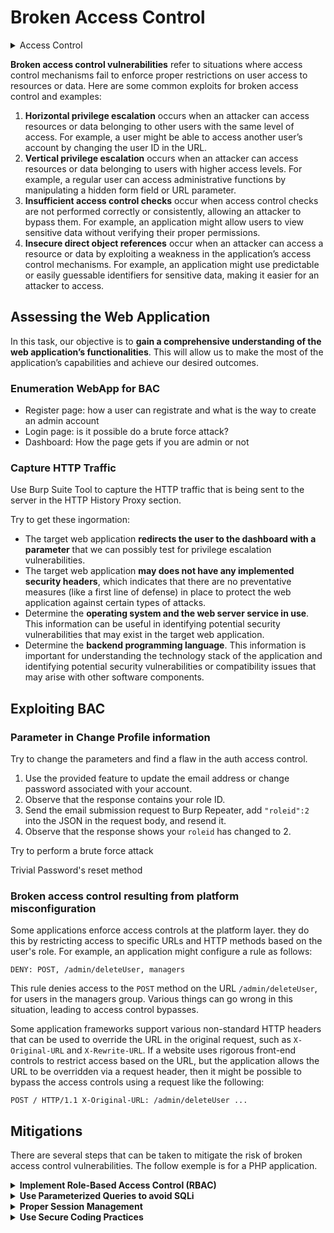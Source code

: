 # Broken Access Control

<details>

<summary>Access Control </summary>

Access control is a security method that decides who can use a specific resource or system. It makes sure that only people with permission can access things like files, databases, and websites. The main aim is to protect important data and ensure it's only available to those who should see it.

Access control can be implemented in different ways:

1. **Discretionary Access Control (DAC)**: In DAC, the owner or administrator decides who can access a resource and what they can do with it. This method is often used in operating systems and file systems.&#x20;
2. **Mandatory Access Control (MAC)**: In this type of access control, access to resources is determined by a set of predefined rules or policies that are enforced by the system. MAC is commonly used in highly secure environments, such as government and military systems.
3. **Role-Based Access Control (RBAC)**: In this type of access control, users are assigned roles that define their level of access to resources. RBAC is commonly used in enterprise systems, where users have different levels of authority based on their job responsibilities.
4. **Attribute-Based Access Control (ABAC)**: In this type of access control, access to resources is determined by a set of attributes, such as user role, time of day, location, and device. ABAC is commonly used in cloud environments and web applications.

</details>

**Broken access control vulnerabilities** refer to situations where access control mechanisms fail to enforce proper restrictions on user access to resources or data. Here are some common exploits for broken access control and examples:

1. **Horizontal privilege escalation** occurs when an attacker can access resources or data belonging to other users with the same level of access. For example, a user might be able to access another user’s account by changing the user ID in the URL.
2. **Vertical privilege escalation** occurs when an attacker can access resources or data belonging to users with higher access levels. For example, a regular user can access administrative functions by manipulating a hidden form field or URL parameter.
3. **Insufficient access control checks** occur when access control checks are not performed correctly or consistently, allowing an attacker to bypass them. For example, an application might allow users to view sensitive data without verifying their proper permissions.
4. **Insecure direct object references** occur when an attacker can access a resource or data by exploiting a weakness in the application’s access control mechanisms. For example, an application might use predictable or easily guessable identifiers for sensitive data, making it easier for an attacker to access.



## Assessing the Web Application

In this task, our objective is to **gain a comprehensive understanding of the web application’s functionalities**. This will allow us to make the most of the application’s capabilities and achieve our desired outcomes.

### Enumeration WebApp for BAC

* Register page: how a user can registrate and what is the way to create an admin account
* Login page: is it possible do a brute force attack?
* Dashboard: How the page gets if you are admin or not

### Capture HTTP Traffic

Use Burp Suite Tool to capture the HTTP traffic that is being sent to the server in the HTTP History Proxy section.

Try to get these ingormation:

* The target web application **redirects the user to the dashboard with a parameter** that we can possibly test for privilege escalation vulnerabilities.
* The target web application **may does not have any implemented security headers**, which indicates that there are no preventative measures (like a first line of defense) in place to protect the web application against certain types of attacks.
* Determine the **operating system and the web server service in use**. This information can be useful in identifying potential security vulnerabilities that may exist in the target web application.
* Determine the **backend programming language**. This information is important for understanding the technology stack of the application and identifying potential security vulnerabilities or compatibility issues that may arise with other software components.



## Exploiting BAC

### Parameter in Change Profile information

Try to change the parameters and find a flaw in the auth access control.

1. Use the provided feature to update the email address or change password associated with your account.
2. Observe that the response contains your role ID.
3. Send the email submission request to Burp Repeater, add `"roleid":2` into the JSON in the request body, and resend it.
4. Observe that the response shows your `roleid` has changed to 2.



Try to perform a brute force attack

Trivial Password's reset method



### **Broken access control resulting from platform misconfiguration**

Some applications enforce access controls at the platform layer. they do this by restricting access to specific URLs and HTTP methods based on the user's role. For example, an application might configure a rule as follows:

`DENY: POST, /admin/deleteUser, managers`

This rule denies access to the `POST` method on the URL `/admin/deleteUser`, for users in the managers group. Various things can go wrong in this situation, leading to access control bypasses.

Some application frameworks support various non-standard HTTP headers that can be used to override the URL in the original request, such as `X-Original-URL` and `X-Rewrite-URL`. If a website uses rigorous front-end controls to restrict access based on the URL, but the application allows the URL to be overridden via a request header, then it might be possible to bypass the access controls using a request like the following:

`POST / HTTP/1.1 X-Original-URL: /admin/deleteUser ...`



## Mitigations

There are several steps that can be taken to mitigate the risk of broken access control vulnerabilities. The follow exemple is for a PHP application.

<details>

<summary><strong>Implement Role-Based Access Control (RBAC)</strong> </summary>

Role-based access control (RBAC) is a method of regulating access to computer or network resources based on the roles of individual users within an enterprise. By defining roles in an organization and assigning access rights to these roles, you can control what actions a user can perform on a system. The provided code snippet illustrates how you can define roles (such as ‘admin’, ‘editor’, or ‘user’) and the permissions associated with them. The `hasPermission` function checks if a user of a certain role has a specified permission.

```php
// Define roles and permissions
 $roles = [
     'admin' => ['create', 'read', 'update', 'delete'],
     'editor' => ['create', 'read', 'update'],
     'user' => ['read'],
 ];

 // Check user permissions
 function hasPermission($userRole, $requiredPermission) {
     global $roles;
     return in_array($requiredPermission, $roles[$userRole]);
 }

 // Example usage
 if (hasPermission('admin', 'delete')) {
     // Allow delete operation
 } else {
     // Deny delete operation
 }
 
```

</details>

<details>

<summary><strong>Use Parameterized Queries to avoid SQLi</strong></summary>

Parameterized queries are a way to protect PHP applications from SQL Injection attacks, where malicious users could potentially gain unauthorized access to your database. By using placeholders instead of directly including user input into the SQL query, you can significantly reduce the risk of SQL Injection attacks. The provided example demonstrates how a query can be made secure using prepared statements, which separates SQL syntax from data and handles user input safely.

```php
// Example of vulnerable query
 $username = $_POST['username'];
 $password = $_POST['password'];
 $query = "SELECT * FROM users WHERE username='$username' AND password='$password'";

 // Example of secure query using prepared statements
 $username = $_POST['username'];
 $password = $_POST['password'];
 $stmt = $pdo->prepare("SELECT * FROM users WHERE username=? AND password=?");
 $stmt->execute([$username, $password]);
 $user = $stmt->fetch();
```

</details>

<details>

<summary><strong>Proper Session Management</strong></summary>

Proper session management ensures that authenticated users have timely and appropriate access to resources, thereby reducing the risk of unauthorized access to sensitive information. Session management includes using secure cookies, setting session timeouts, and limiting the number of active sessions a user can have. The code snippet shows how to initialize a session, set session variables and check for session validity by looking at the last activity time.

```php
// Start session
 session_start();

 // Set session variables
 $_SESSION['user_id'] = $user_id;
 $_SESSION['last_activity'] = time();

 // Check if session is still valid
 if (isset($_SESSION['last_activity']) && (time() - $_SESSION['last_activity'] > 1800)) {
     // Session has expired
     session_unset();
     session_destroy();
 }
```

</details>

<details>

<summary><strong>Use Secure Coding Practices</strong></summary>

Secure coding practices involve methods to prevent the introduction of security vulnerabilities. Developers should sanitize and validate user input to prevent malicious data from causing harm and avoid using insecure functions or libraries. The given example shows how to sanitize user input using PHP’s `filter_input` function and demonstrates how to securely hash a password using `password_hash` instead of an insecure function like `md5`.

```php
// Validate user input
 $username = filter_input(INPUT_POST, 'username', FILTER_SANITIZE_STRING);
 $password = filter_input(INPUT_POST, 'password', FILTER_SANITIZE_STRING);

 // Avoid insecure functions
 // Example of vulnerable code using md5
 $password = md5($password);
 // Example of secure code using password_hash
 $password = password_hash($password, PASSWORD_DEFAULT);
```

</details>
